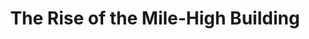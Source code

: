 ---
categories: all_articles
provider_display: "nymag.com"
provider_name: "nymag.com"
favicon_url: http://a1.nymag.com/media/di/favicon.ico
title: "The Rise of the Mile-High Building"
published: 2015-03-27
source: http://nymag.com/daily/intelligencer/2015/03/how-tall-can-tall-skyscrapers-be.html?mid=citylab&utm_source=SFTwitter
thumbnail: http://a1.nymag.com/media/di/icon.1500x1500.png
---